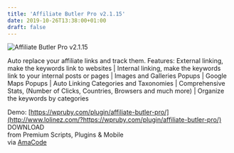 ```yaml
---
title: 'Affiliate Butler Pro v2.1.15'
date: 2019-10-26T13:38:00+01:00
draft: false
---
```


![Affiliate Butler Pro v2.1.15 ](http://www.codelist.cc/uploads/posts/2019-10/1572019739_affiliate-butler-pro.jpg "Affiliate Butler Pro v2.1.15 ")  
  
Auto replace your affiliate links and track them. Features: External linking, make the keywords link to websites | Internal linking, make the keywords link to your internal posts or pages | Images and Galleries Popups | Google Maps Popups | Auto Linking Categories and Taxonomies | Comprehensive Stats, (Number of Clicks, Countries, Browsers and much more) | Organize the keywords by categories  
  
Demo: [https://wpruby.com/plugin/affiliate-butler-pro/](http://www.lolinez.com/?https://wpruby.com/plugin/affiliate-butler-pro/)  
DOWNLOAD  
from Premium Scripts, Plugins & Mobile  
via [AmaCode](https://amazcode.ooo)